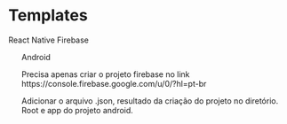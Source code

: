 # Templates

React Native Firebase 
<ol>
Android
</ol>

<ul>
Precisa apenas criar o projeto firebase no link https://console.firebase.google.com/u/0/?hl=pt-br
</ul>
<ul>
Adicionar o arquivo .json, resultado da criação do projeto no diretório. Root e app do projeto android.
 </ul>

